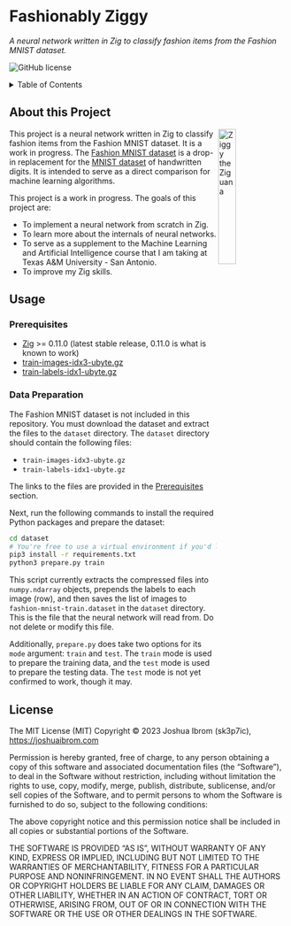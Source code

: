 # Fashionably Ziggy

_A neural network written in Zig to classify fashion items from the Fashion MNIST dataset._

![GitHub license](https://img.shields.io/github/license/sk3p7ic/fashionably-ziggy)

<details><summary>Table of Contents</summary><p>

- [About this Project](#about-this-project)
- [License](#license)
- [Usage](#usage)
  - [Prerequisites](#prerequisites)
  - [Data Preparation](#data-preparation)

</p></details>

## About this Project

<img src="https://raw.githubusercontent.com/ziglang/logo/master/ziggy.svg"
  alt="Ziggy the Ziguana" width="25%" align="right" />

This project is a neural network written in Zig to classify fashion items from the Fashion MNIST dataset. It is a work in progress. The [Fashion MNIST dataset](https://github.com/zolandoresearch/fashion-mnist) is a drop-in replacement for the [MNIST dataset](http://yann.lecun.com/exdb/mnist/) of handwritten digits. It is intended to serve as a direct comparison for machine learning algorithms.

This project is a work in progress. The goals of this project are:

- To implement a neural network from scratch in Zig.
- To learn more about the internals of neural networks.
- To serve as a supplement to the Machine Learning and Artificial Intelligence course that I am taking at Texas A&M University - San Antonio.
- To improve my Zig skills.

## Usage

### Prerequisites

- [Zig](https://ziglang.org/) >= 0.11.0 (latest stable release, 0.11.0 is what is known to work)
- [train-images-idx3-ubyte.gz](https://github.com/zalandoresearch/fashion-mnist/raw/master/data/fashion/train-images-idx3-ubyte.gz)
- [train-labels-idx1-ubyte.gz](https://github.com/zalandoresearch/fashion-mnist/raw/master/data/fashion/train-labels-idx1-ubyte.gz)

### Data Preparation

The Fashion MNIST dataset is not included in this repository. You must download the dataset and extract the files to the `dataset` directory. The `dataset` directory should contain the following files:

- `train-images-idx3-ubyte.gz`
- `train-labels-idx1-ubyte.gz`

The links to the files are provided in the [Prerequisites](#prerequisites) section.

Next, run the following commands to install the required Python packages and prepare the dataset:

```bash
cd dataset
# You're free to use a virtual environment if you'd like
pip3 install -r requirements.txt
python3 prepare.py train
```

This script currently extracts the compressed files into `numpy.ndarray` objects, prepends the labels to each image (row), and then saves the list of images to `fashion-mnist-train.dataset` in the `dataset` directory.
This is the file that the neural network will read from. Do not delete or modify this file.

Additionally, `prepare.py` does take two options for its `mode` argument: `train` and `test`. The `train` mode is used to prepare the training data, and the `test` mode is used to prepare the testing data. The `test` mode is not yet confirmed to work, though it may.

## License

The MIT License (MIT) Copyright &copy; 2023 Joshua Ibrom (sk3p7ic), https://joshuaibrom.com

Permission is hereby granted, free of charge, to any person obtaining a copy of this software and associated documentation files (the “Software”), to deal in the Software without restriction, including without limitation the rights to use, copy, modify, merge, publish, distribute, sublicense, and/or sell copies of the Software, and to permit persons to whom the Software is furnished to do so, subject to the following conditions:

The above copyright notice and this permission notice shall be included in all copies or substantial portions of the Software.

THE SOFTWARE IS PROVIDED “AS IS”, WITHOUT WARRANTY OF ANY KIND, EXPRESS OR IMPLIED, INCLUDING BUT NOT LIMITED TO THE WARRANTIES OF MERCHANTABILITY, FITNESS FOR A PARTICULAR PURPOSE AND NONINFRINGEMENT. IN NO EVENT SHALL THE AUTHORS OR COPYRIGHT HOLDERS BE LIABLE FOR ANY CLAIM, DAMAGES OR OTHER LIABILITY, WHETHER IN AN ACTION OF CONTRACT, TORT OR OTHERWISE, ARISING FROM, OUT OF OR IN CONNECTION WITH THE SOFTWARE OR THE USE OR OTHER DEALINGS IN THE SOFTWARE.
